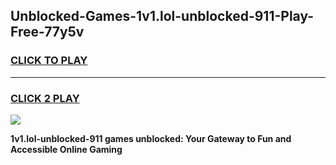 
## Unblocked-Games-1v1.lol-unblocked-911-Play-Free-77y5v
<h3>
<a href="https://premium76.site?title=1v1.lol-unblocked-911&ref=23A">CLICK TO PLAY</a></h3>
<hr>

<h3>
<a href="https://premium76.site?title=1v1.lol-unblocked-911&ref=23A">CLICK 2 PLAY</a>
  
</h3>

<a href="https://premium76.site?title=1v1.lol-unblocked-911&ref=23A"><img src="https://clearcache.store/games.png"></a>


**1v1.lol-unblocked-911 games unblocked: Your Gateway to Fun and Accessible Online Gaming**
